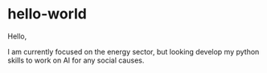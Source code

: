 # hello-world

Hello,

I am currently focused on the energy sector, but looking develop my python skills to work on AI for any social causes.

